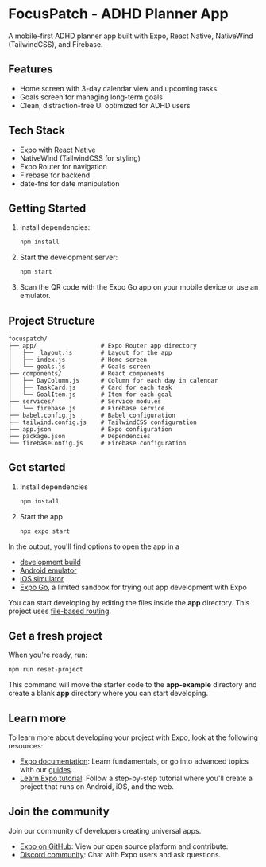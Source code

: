 # FocusPatch - ADHD Planner App

A mobile-first ADHD planner app built with Expo, React Native, NativeWind (TailwindCSS), and Firebase.

## Features

- Home screen with 3-day calendar view and upcoming tasks
- Goals screen for managing long-term goals
- Clean, distraction-free UI optimized for ADHD users

## Tech Stack

- Expo with React Native
- NativeWind (TailwindCSS for styling)
- Expo Router for navigation
- Firebase for backend
- date-fns for date manipulation

## Getting Started

1. Install dependencies:

   ```bash
   npm install
   ```

2. Start the development server:

   ```bash
   npm start
   ```

3. Scan the QR code with the Expo Go app on your mobile device or use an emulator.

## Project Structure

```
focuspatch/
├── app/                  # Expo Router app directory
│   ├── _layout.js        # Layout for the app
│   ├── index.js          # Home screen
│   └── goals.js          # Goals screen
├── components/           # React components
│   ├── DayColumn.js      # Column for each day in calendar
│   ├── TaskCard.js       # Card for each task
│   └── GoalItem.js       # Item for each goal
├── services/             # Service modules
│   └── firebase.js       # Firebase service
├── babel.config.js       # Babel configuration
├── tailwind.config.js    # TailwindCSS configuration
├── app.json              # Expo configuration
├── package.json          # Dependencies
└── firebaseConfig.js     # Firebase configuration
```

## Get started

1. Install dependencies

   ```bash
   npm install
   ```

2. Start the app

   ```bash
   npx expo start
   ```

In the output, you'll find options to open the app in a

- [development build](https://docs.expo.dev/develop/development-builds/introduction/)
- [Android emulator](https://docs.expo.dev/workflow/android-studio-emulator/)
- [iOS simulator](https://docs.expo.dev/workflow/ios-simulator/)
- [Expo Go](https://expo.dev/go), a limited sandbox for trying out app development with Expo

You can start developing by editing the files inside the **app** directory. This project uses [file-based routing](https://docs.expo.dev/router/introduction).

## Get a fresh project

When you're ready, run:

```bash
npm run reset-project
```

This command will move the starter code to the **app-example** directory and create a blank **app** directory where you can start developing.

## Learn more

To learn more about developing your project with Expo, look at the following resources:

- [Expo documentation](https://docs.expo.dev/): Learn fundamentals, or go into advanced topics with our [guides](https://docs.expo.dev/guides).
- [Learn Expo tutorial](https://docs.expo.dev/tutorial/introduction/): Follow a step-by-step tutorial where you'll create a project that runs on Android, iOS, and the web.

## Join the community

Join our community of developers creating universal apps.

- [Expo on GitHub](https://github.com/expo/expo): View our open source platform and contribute.
- [Discord community](https://chat.expo.dev): Chat with Expo users and ask questions.
